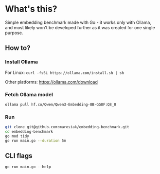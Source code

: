 # What's this?
Simple embedding benchmark made with Go - it works only with Ollama, and most likely won't be developed further as it was created for one single purpose.


## How to?

### Install Ollama  
For Linux:
`curl -fsSL https://ollama.com/install.sh | sh`

Other platforms: https://ollama.com/download

### Fetch Ollama model
```bash
ollama pull hf.co/Qwen/Qwen3-Embedding-8B-GGUF:Q8_0
```
### Run
```bash
git clone git@github.com:marosiak/embedding-benchmark.git
cd embedding-benchmark
go mod tidy
go run main.go --duration 5m
```

## CLI flags
```go run main.go --help```